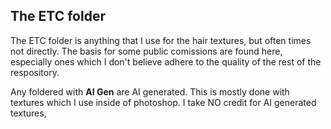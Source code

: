 ## The ETC folder
The ETC folder is anything that I use for the hair textures, but often times not directly. The basis for some public comissions are found here, especially ones which I don't believe adhere to the quality of the rest of the respository.

Any foldered with **AI Gen** are AI generated. This is mostly done with textures which I use inside of photoshop. I take NO credit for AI generated textures, 